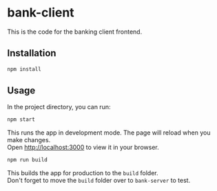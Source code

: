 # bank-client

This is the code for the banking client frontend.

## Installation
```bash
npm install
```

## Usage

In the project directory, you can run:

```bash
npm start
```

This runs the app in development mode. The page will reload when you make changes.\
Open [http://localhost:3000](http://localhost:3000) to view it in your browser.

```bash
npm run build
```

This builds the app for production to the `build` folder.\
Don't forget to move the `build` folder over to `bank-server` to test.
